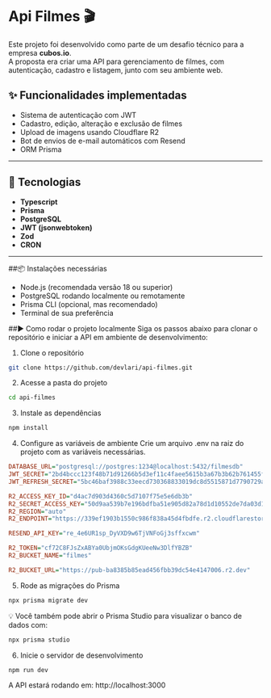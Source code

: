 # Api Filmes 🎬

Este projeto foi desenvolvido como parte de um desafio técnico para a empresa **cubos.io**.  
A proposta era criar uma API para gerenciamento de filmes, com autenticação, cadastro e listagem, junto com seu ambiente web.

## ✨ Funcionalidades implementadas

- Sistema de autenticação com JWT
- Cadastro, edição, alteração e exclusão de filmes
- Upload de imagens usando Cloudflare R2
- Bot de envios de e-mail automáticos com Resend
- ORM Prisma

---

## 🧰 Tecnologias

- **Typescript**
- **Prisma**
- **PostgreSQL**
- **JWT (jsonwebtoken)**
- **Zod**
- **CRON**

---

##📦 Instalações necessárias
- Node.js (recomendada versão 18 ou superior)
- PostgreSQL rodando localmente ou remotamente
- Prisma CLI (opcional, mas recomendado)
- Terminal de sua preferência

##▶️ Como rodar o projeto localmente
Siga os passos abaixo para clonar o repositório e iniciar a API em ambiente de desenvolvimento:

1. Clone o repositório
```bash
git clone https://github.com/devlari/api-filmes.git
```
2. Acesse a pasta do projeto
```bash
cd api-filmes
```

3. Instale as dependências
```bash
npm install
```
4. Configure as variáveis de ambiente
Crie um arquivo .env na raiz do projeto com as variáveis necessárias.

```ini
DATABASE_URL="postgresql://postgres:1234@localhost:5432/filmesdb"
JWT_SECRET="2bd4bccc123f48b71d91266b5d3ef11c4faee5615b3a67b3b62b761455f93ef4"
JWT_REFRESH_SECRET="5bc46baf3988c33eecd730368833019dc8d5515871d7790729a848f0e470eef8"

R2_ACCESS_KEY_ID="d4ac7d903d4360c5d7107f75e5e6db3b"
R2_SECRET_ACCESS_KEY="50d9aa539b7e196bdfba51e905d82a78d1d10552de7da03d1a16b3351e769fd6"
R2_REGION="auto"
R2_ENDPOINT="https://339ef1903b1550c986f838a45d4fbdfe.r2.cloudflarestorage.com"

RESEND_API_KEY="re_4e6UR1sp_DyVXD9w6TjVNFoGj3sffxcwm"

R2_TOKEN="cf72C8FJsZxABYa0UbjmOKsGdgKUeeNw3DlfYBZB"
R2_BUCKET_NAME="filmes"

R2_BUCKET_URL="https://pub-ba8385b85ead456fbb39dc54e4147006.r2.dev"
```

5. Rode as migrações do Prisma
```bash
npx prisma migrate dev
```

💡 Você também pode abrir o Prisma Studio para visualizar o banco de dados com:
```bash
npx prisma studio
```
6. Inicie o servidor de desenvolvimento
```bash
npm run dev
```

A API estará rodando em:
http://localhost:3000
